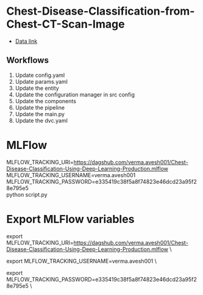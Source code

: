 # Chest-Disease-Classification-from-Chest-CT-Scan-Image

 - [Data link](https://drive.google.com/file/d/1z0mreUtRmR-P-magILsDR3T7M6IkGXtY/view?usp=sharing)

## Workflows

1. Update config.yaml
2. Update params.yaml
3. Update the entity
4. Update the configuration manager in src config
5. Update the components
6. Update the pipeline 
7. Update the main.py
8. Update the dvc.yaml 

# MLFlow

MLFLOW_TRACKING_URI=https://dagshub.com/verma.avesh001/Chest-Disease-Classification-Using-Deep-Learning-Production.mlflow \
MLFLOW_TRACKING_USERNAME=verma.avesh001 \
MLFLOW_TRACKING_PASSWORD=e335419c38f5a8f74823e46dcd23a95f28e795e5 \
python script.py

# Export MLFlow variables
 
 export MLFLOW_TRACKING_URI=https://dagshub.com/verma.avesh001/Chest-Disease-Classification-Using-Deep-Learning-Production.mlflow \

 export MLFLOW_TRACKING_USERNAME=verma.avesh001 \

 export MLFLOW_TRACKING_PASSWORD=e335419c38f5a8f74823e46dcd23a95f28e795e5 \